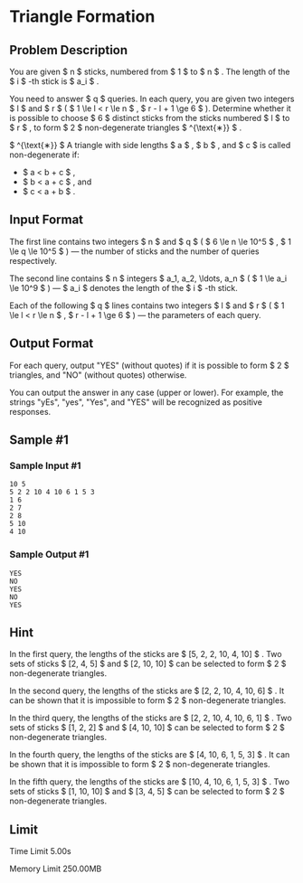 # Triangle Formation

## Problem Description

You are given $ n $ sticks, numbered from $ 1 $ to $ n $ . The length of the $ i $ -th stick is $ a_i $ .

You need to answer $ q $ queries. In each query, you are given two integers $ l $ and $ r $ ( $ 1 \le l < r \le n $ , $ r - l + 1 \ge 6 $ ). Determine whether it is possible to choose $ 6 $ distinct sticks from the sticks numbered $ l $ to $ r $ , to form $ 2 $ non-degenerate triangles $ ^{\text{∗}} $ .

 $ ^{\text{∗}} $ A triangle with side lengths $ a $ , $ b $ , and $ c $ is called non-degenerate if:

- $ a < b + c $ ,
- $ b < a + c $ , and
- $ c < a + b $ .

## Input Format

The first line contains two integers $ n $ and $ q $ ( $ 6 \le n \le 10^5 $ , $ 1 \le q \le 10^5 $ ) — the number of sticks and the number of queries respectively.

The second line contains $ n $ integers $ a_1, a_2, \ldots, a_n $ ( $ 1 \le a_i \le 10^9 $ ) — $ a_i $ denotes the length of the $ i $ -th stick.

Each of the following $ q $ lines contains two integers $ l $ and $ r $ ( $ 1 \le l < r \le n $ , $ r - l + 1 \ge 6 $ ) — the parameters of each query.

## Output Format

For each query, output "YES" (without quotes) if it is possible to form $ 2 $ triangles, and "NO" (without quotes) otherwise.

You can output the answer in any case (upper or lower). For example, the strings "yEs", "yes", "Yes", and "YES" will be recognized as positive responses.

## Sample #1

### Sample Input #1

```
10 5
5 2 2 10 4 10 6 1 5 3
1 6
2 7
2 8
5 10
4 10
```

### Sample Output #1

```
YES
NO
YES
NO
YES
```

## Hint

In the first query, the lengths of the sticks are $ [5, 2, 2, 10, 4, 10] $ . Two sets of sticks $ [2, 4, 5] $ and $ [2, 10, 10] $ can be selected to form $ 2 $ non-degenerate triangles.

In the second query, the lengths of the sticks are $ [2, 2, 10, 4, 10, 6] $ . It can be shown that it is impossible to form $ 2 $ non-degenerate triangles.

In the third query, the lengths of the sticks are $ [2, 2, 10, 4, 10, 6, 1] $ . Two sets of sticks $ [1, 2, 2] $ and $ [4, 10, 10] $ can be selected to form $ 2 $ non-degenerate triangles.

In the fourth query, the lengths of the sticks are $ [4, 10, 6, 1, 5, 3] $ . It can be shown that it is impossible to form $ 2 $ non-degenerate triangles.

In the fifth query, the lengths of the sticks are $ [10, 4, 10, 6, 1, 5, 3] $ . Two sets of sticks $ [1, 10, 10] $ and $ [3, 4, 5] $ can be selected to form $ 2 $ non-degenerate triangles.

## Limit



Time Limit
5.00s

Memory Limit
250.00MB